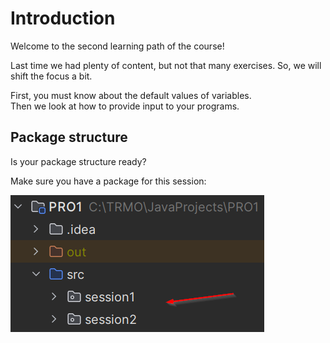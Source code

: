 # Introduction

Welcome to the second learning path of the course!

Last time we had plenty of content, but not that many exercises. So, we will shift the focus a bit.

First, you must know about the default values of variables.\
Then we look at how to provide input to your programs.

## Package structure

Is your package structure ready? 

Make sure you have a package for this session: 

![Package structure](Resources/Session2Package.png)